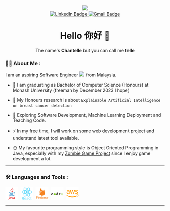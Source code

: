 



<div id="header" align="center">
  <img src="https://media.giphy.com/media/v1.Y2lkPTc5MGI3NjExNWZpZ3F6MGF2bGNnY3ZmbzNhMjVncHNsN2s1Njh2aW51dXp3OWhicSZlcD12MV9pbnRlcm5hbF9naWZfYnlfaWQmY3Q9Zw/hwUPMWsOzqvjbJtdkY/giphy.gif" width=150>

  <div id="badges">
    <a href="https://www.linkedin.com/in/chantelle-loh-yi-wei/">
      <img src="https://img.shields.io/badge/LinkedIn-blue?style=for-the-badge&logo=linkedin&logoColor=white" alt="LinkedIn Badge"/>
    </a>
    <a href="mailto:chantelle.lyw@gmail.com">
      <img src="https://img.shields.io/badge/Gmail-D14836?style=for-the-badge&logo=gmail&logoColor=white" alt="Gmail Badge"/>
    </a>
  
  </div>

  <h1>
    Hello 你好  👋
   </h1>
   <p> The name's <b>Chantelle</b> but you can call me <b>telle</b> </p>
</div>


### :woman_technologist: About Me :
I am an aspiring Software Engineer <img src="https://media.giphy.com/media/WUlplcMpOCEmTGBtBW/giphy.gif" width="30"> from Malaysia.
- :telescope: I am graduating as Bachelor of Computer Science (Honours) at Monash University (freeman by December 2023 I hope) 

- 🔎 My Honours research is about ```Explainable Artificial Intelligence on breast cancer detection```
  
- :seedling: Exploring Software Development, Machine Learning Deployment and Teaching Code.

- :zap: In my free time, I will work on some web development project and understand latest tool available.

- 🌞 My favourite programming style is Object Oriented Programming in Java, especially with my [Zombie Game Project](https://github.com/shanteru/zombie-java) since I enjoy game development a lot.

---

### :hammer_and_wrench: Languages and Tools :
<div>
  <img src="https://github.com/devicons/devicon/blob/master/icons/java/java-original-wordmark.svg" title="Java" alt="Java" width="40" height="40"/>&nbsp;
  <img src="https://github.com/devicons/devicon/blob/master/icons/react/react-original-wordmark.svg" title="React" alt="React" width="40" height="40"/>&nbsp;
  <img src="https://github.com/devicons/devicon/blob/master/icons/firebase/firebase-plain-wordmark.svg" title="Firebase" alt="Firebase" width="40" height="40"/>&nbsp;
  <img src="https://github.com/devicons/devicon/blob/master/icons/nodejs/nodejs-original-wordmark.svg" title="NodeJS" alt="NodeJS" width="40" height="40"/>&nbsp;
  <img src="https://github.com/devicons/devicon/blob/master/icons/amazonwebservices/amazonwebservices-plain-wordmark.svg" title="AWS" alt="AWS" width="40" height="40"/>&nbsp;

</div>

---


